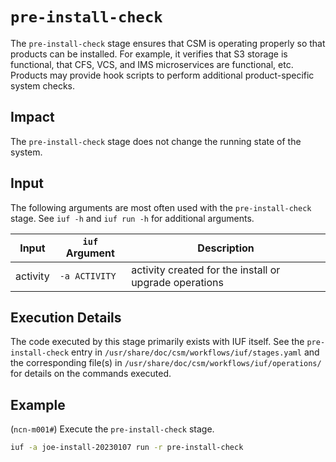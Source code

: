 # `pre-install-check`

The `pre-install-check` stage ensures that CSM is operating properly so that products can be installed. For example, it verifies that S3 storage is functional, that CFS, VCS, and IMS microservices are functional, etc. Products may
provide hook scripts to perform additional product-specific system checks.

## Impact

The `pre-install-check` stage does not change the running state of the system.

## Input

The following arguments are most often used with the `pre-install-check` stage. See `iuf -h` and `iuf run -h` for additional arguments.

| Input           | `iuf` Argument | Description |
| --------------- | -------------- | ----------- |
| activity        | `-a ACTIVITY`  | activity created for the install or upgrade operations |

## Execution Details

The code executed by this stage primarily exists with IUF itself. See the `pre-install-check` entry in `/usr/share/doc/csm/workflows/iuf/stages.yaml` and the corresponding file(s) in `/usr/share/doc/csm/workflows/iuf/operations/`
for details on the commands executed.

## Example

(`ncn-m001#`) Execute the `pre-install-check` stage.

```bash
iuf -a joe-install-20230107 run -r pre-install-check
```
